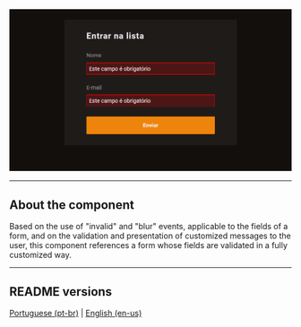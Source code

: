 <div align="center">
  <img src="./.github/demo.png" />
</div>

<hr>

## About the component

<p>
  Based on the use of "invalid" and "blur" events, applicable to the fields of a form, and on the validation and presentation of customized messages to the user, this component references a form whose fields are validated in a fully customized way.
</p>

<hr>

## README versions

<div>
  <a href="https://github.com/ThiagoBrito-Dev/practicing-form-data-validation/blob/main/README.md">
    Portuguese (pt-br)</a>
  |   
  <a href="https://github.com/ThiagoBrito-Dev/practicing-form-data-validation/blob/main/README-en.md">
    English (en-us)</a>
</div>
